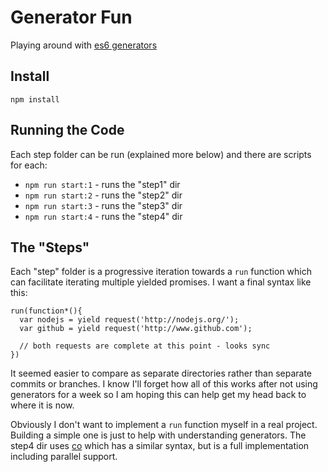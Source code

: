 Generator Fun
================

Playing around with [es6 generators](https://developer.mozilla.org/en-US/docs/Web/JavaScript/Reference/Statements/function*)

## Install

```
npm install
```

## Running the Code

Each step folder can be run (explained more below) and there are scripts for each:

- `npm run start:1` - runs the "step1" dir
- `npm run start:2` - runs the "step2" dir
- `npm run start:3` - runs the "step3" dir
- `npm run start:4` - runs the "step4" dir

## The "Steps"

Each "step" folder is a progressive iteration towards a `run` function which can
facilitate iterating multiple yielded promises. I want a final syntax like this:

```
run(function*(){
  var nodejs = yield request('http://nodejs.org/');
  var github = yield request('http://www.github.com');

  // both requests are complete at this point - looks sync
})
```

It seemed easier to compare as separate directories rather than separate commits
or branches. I know I'll forget how all of this works after not using generators
for a week so I am hoping this can help get my head back to where it is now.

Obviously I don't want to implement a `run` function myself in a real project.
Building a simple one is just to help with understanding generators.
The step4 dir uses [co](https://github.com/tj/co) which has a similar syntax,
but is a full implementation including parallel support.
